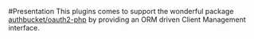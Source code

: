 #Presentation
This plugins comes to support the wonderful package [authbucket/oauth2-php](https://github.com/authbucket/oauth2-php) by providing an ORM driven Client Management interface.
